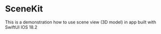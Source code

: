 # SceneKit
This is a demonstration how to use scene view (3D model) in app built with SwiftUI IOS 18.2 
